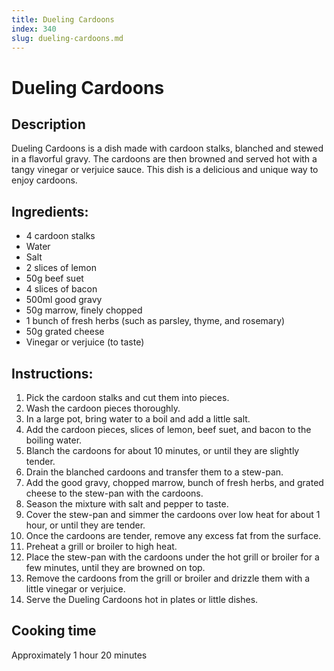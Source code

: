 ```yaml
---
title: Dueling Cardoons
index: 340
slug: dueling-cardoons.md
---
```


# Dueling Cardoons

## Description
Dueling Cardoons is a dish made with cardoon stalks, blanched and stewed in a flavorful gravy. The cardoons are then browned and served hot with a tangy vinegar or verjuice sauce. This dish is a delicious and unique way to enjoy cardoons.

## Ingredients:
- 4 cardoon stalks
- Water
- Salt
- 2 slices of lemon
- 50g beef suet
- 4 slices of bacon
- 500ml good gravy
- 50g marrow, finely chopped
- 1 bunch of fresh herbs (such as parsley, thyme, and rosemary)
- 50g grated cheese
- Vinegar or verjuice (to taste)

## Instructions:
1. Pick the cardoon stalks and cut them into pieces.
2. Wash the cardoon pieces thoroughly.
3. In a large pot, bring water to a boil and add a little salt.
4. Add the cardoon pieces, slices of lemon, beef suet, and bacon to the boiling water.
5. Blanch the cardoons for about 10 minutes, or until they are slightly tender.
6. Drain the blanched cardoons and transfer them to a stew-pan.
7. Add the good gravy, chopped marrow, bunch of fresh herbs, and grated cheese to the stew-pan with the cardoons.
8. Season the mixture with salt and pepper to taste.
9. Cover the stew-pan and simmer the cardoons over low heat for about 1 hour, or until they are tender.
10. Once the cardoons are tender, remove any excess fat from the surface.
11. Preheat a grill or broiler to high heat.
12. Place the stew-pan with the cardoons under the hot grill or broiler for a few minutes, until they are browned on top.
13. Remove the cardoons from the grill or broiler and drizzle them with a little vinegar or verjuice.
14. Serve the Dueling Cardoons hot in plates or little dishes.

## Cooking time
Approximately 1 hour 20 minutes